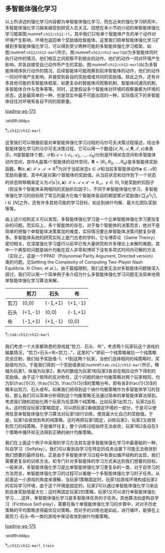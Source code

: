 ## 多智能体强化学习

以上所讲述的强化学习内容都为单智能体强化学习，而在近来的强化学习研究中，多智能体强化学习越来越受到研究人员关注。回想在本小节初介绍的单智能体强化学习框架图:numref:`ch12/ch12-rl`，其中我们只有单个智能体产生的单个动作对环境产生影响，环境也返回单个奖励值给智能体。这里我们把单智能体强化学习扩展到多智能体强化学习，可以得到至少两种可能的多智能体强化学习框架，如图:numref:`ch12/ch12-marl`所示。图:numref:`ch12/ch12-marl`(a)为多智能体同时执行动作的情况，他们相互之间观察不到彼此的动作，他们的动作一同对环境产生影响，并各自接受自己动作所产生的奖励。图:numref:`ch12/ch12-marl`(b)为多智能体顺序执行动作的情况，后续智能体可能观察到前序智能体的动作，他们的动作一同对环境产生影响，并接受到各自的奖励值或共同的奖励值。除此之外，还有许多其他可能的多智能体框架，如更复杂的智能体间观察机制、智能体间通讯机制、多智能体合作与竞争等等。同时，这里假设多个智能体对环境的观察量都为环境的状态，这是最简单的一种，也是现实中最不可能出现的一种，实际情况下的多智能体往往对环境有各自不同的观察量。

[loading-ag-175](../img/ch12/ch12-marl.png)

:width:`800px`

:label:`ch12/ch12-marl`

这里我们可以根据前面对单智能体强化学习过程的马尔可夫决策过程描述，给出多智能体强化学习的马尔可夫决策过程，它可以用一个数组$(\mathcal{S}, N, \boldsymbol{\mathcal{A}}, \mathbf{R}, \mathcal{T}, \gamma)$来表示。$N$是智能体个数，$\mathcal{S}$和$\boldsymbol{\mathcal{A}}=(\mathcal{A}_1, \mathcal{A}_2, ..., \mathcal{A}_N)$分别是环境状态空间和多智能体动作空间，其中$A_i$是第$i$个智能体的动作空间，$\mathbf{R}=(R_1, R_2, ..., R_N)$是多智能体奖励函数，$\mathbf{R}(s,\mathbf{a})$: $\mathcal{S}\times \boldsymbol{\mathcal{A}}\rightarrow \mathbb{R}^N$为对于当前状态$s\in\mathcal{S}$和当前多智能体动作$\mathbf{a}\in\boldsymbol{\mathcal{A}}$的奖励向量值，其中$R_i$是对第$i$个智能体的奖励值。从当前状态和动作到下一个状态的状态转移概率定义为$\mathcal{T}(s^\prime|s,\mathbf{a})$: $\mathcal{S}\times\boldsymbol{\mathcal{A}}\times\mathcal{S}\rightarrow \mathbb{R}_+$。$\gamma\in(0,1)$是奖励折扣因子（假设多个智能体采用相同的奖励折扣因子）。不同于单智能体强化学习，多智能体强化学习的目标除了常见的最大化每个智能体各自的期望累计奖励值$\mathbb{E}[\sum_t \gamma^t r^i_t], i\in[N]$之外，还有许多其他可能的学习目标，如达到纳什均衡、最大化团队奖励等等。

由上述介绍和定义可以发现，多智能体强化学习是一个比单智能体强化学习更加复杂的问题。而实际上，多个智能体的存在，对于每个智能体的决策而言，绝对不是简单的把每个单智能体决策累加的难度，实际情况要比单智能体决策问题复杂很多。多智能体系统的研究实际上是门古老的学科，它与博弈论（Game Theory）密切相关，在深度强化学习盛行以前早已有大量研究和许多理论上未解的难题。其中一个典型的问题是纳什均衡在双人非零和博弈下没有多项式时间内可解的方法（实际上，这是一个PPAD（Polynomial Parity Argument, Directed version）类的问题。见Settling the Complexity of Computing Two-Player Nash Equilibria. Xi Chen, et al.）。由于篇幅限制，我们这里无法对多智能体问题做深入探讨，我们可以用一个简单例子来介绍为什么多智能体强化学习问题无法简单地用单智能体强化学习算法来解。

|     | 剪刀      | 石头      | 布       |
| --- | ------- | ------- | ------- |
| 剪刀  | (0,0)   | (-1,+1) | (+1,-1) |
| 石头  | (+1,-1) | (0,0)   | (-1,+1) |
| 布   | (-1,+1) | (+1,-1) | (0,0)   |

:label:`tab:ch12/ch12-marl`

我们考虑一个大家都熟悉的游戏就“剪刀、石头、布”，考虑两个玩家玩这个游戏的输赢情况，“剪刀<石头<布<剪刀...”，这里的“<”即前一个纯策略被后一个纯策略完全压制，我们给予奖励值-1、+1到这两个玩家，当他们选择相同的纯策略时，奖励值均为0。于是我们得到一个奖励值表如:numref:`tab:ch12/ch12-marl`所示，横轴为玩家1，纵轴为玩家2，表内的数组为玩家1和玩家2各自在相应动作下得到的奖励值。由于这个矩阵的反对称性，这个问题的纳什均衡策略对两个玩家相同，均为$(\frac{1}{3}, \frac{1}{3}, \frac{1}{3})$的策略分布，即有各$\frac{1}{3}$的概率出剪刀、石头或布。如果我们把得到这个纳什均衡策略作为多智能体学习的目标，那么我们可以简单分析得到这个均衡策略无法通过简单的单智能体算法得到。考虑我们随机初始化两个玩家为任意两个纯策略，比如玩家1出剪刀，玩家2出石头。这时假设玩家2策略固定，可以把玩家2看做固定环境的一部分，于是可以使用任意单智能体强化学习算法对玩家1进行训练，使其最大化自己的奖励值。于是，玩家1会收敛到布的纯策略。这时再把玩家1固定，训练玩家2，玩家2又收敛到剪刀的纯策略。于是循环往复，整个训练过程始终无法收敛，玩家1和2各自在3个策略中循环却无法得到正确的纳什均衡策略。

我们在上面这个例子中采用的学习方法其实是多智能体强化学习中最基础的一种，叫自学习（Selfplay）。我们可以看到自学习在特定的任务设置下可能无法收敛到我们想要的最终目标。正是由于多智能体学习过程中有类似循环结构的出现，我们需要更复杂的训练方法，和专门针对多智能体的学习方式来达到我们想要的目标。一般来讲，多智能体强化学习是比单智能体强化学习更复杂的一类，对于自学习的方法而言，单智能体强化学习的过程可以看做一个多智能体强化学习的子任务。从前面这一小游戏的角度来理解，当玩家1策略固定时，玩家1加游戏环境构成玩家2的实际学习环境，由于这个环境是固定的，玩家2可以通过单智能体强化学习来达到自身奖励值最大化；这时再固定玩家2的策略，玩家1又可以进行单智能体强化学习......这样，单智能体强化学习是多智能体任务的子任务。其他算法如虚构自学习（Fictitious Self-play），需要在每个单智能体强化学习的步骤中，对对手历史策略的平均策略求得最优应对策略，而对手的训练也是如此，进行循环，能够在上面剪刀-石头-布一类的游戏中保证收敛到纳什均衡策略。

[loading-ag-175](../img/ch12/ch12-marl-train.png)

:width:`800px`

:label:`ch12/ch12-marl_train`